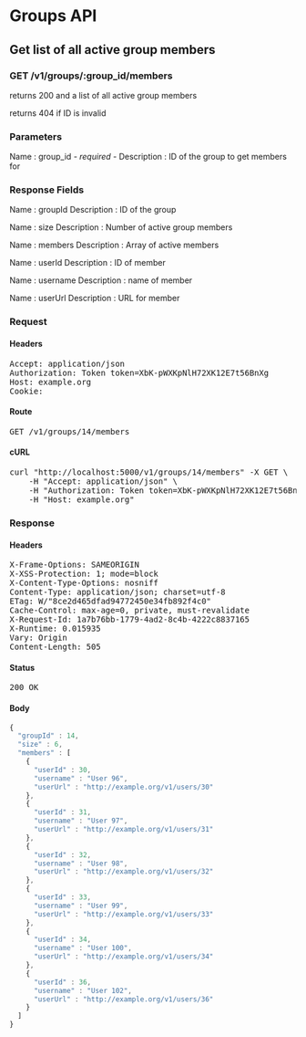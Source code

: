 # Groups API

## Get list of all active group members

### GET /v1/groups/:group_id/members

returns 200 and a list of all active group members

returns 404 if ID is invalid

### Parameters

Name : group_id *- required -*
Description : ID of the group to get members for


### Response Fields

Name : groupId
Description : ID of the group

Name : size
Description : Number of active group members

Name : members
Description : Array of active members

Name : userId
Description : ID of member

Name : username
Description : name of member

Name : userUrl
Description : URL for member

### Request

#### Headers

<pre>Accept: application/json
Authorization: Token token=XbK-pWXKpNlH72XK12E7t56BnXg
Host: example.org
Cookie: </pre>

#### Route

<pre>GET /v1/groups/14/members</pre>

#### cURL

<pre class="request">curl &quot;http://localhost:5000/v1/groups/14/members&quot; -X GET \
	-H &quot;Accept: application/json&quot; \
	-H &quot;Authorization: Token token=XbK-pWXKpNlH72XK12E7t56BnXg&quot; \
	-H &quot;Host: example.org&quot;</pre>

### Response

#### Headers

<pre>X-Frame-Options: SAMEORIGIN
X-XSS-Protection: 1; mode=block
X-Content-Type-Options: nosniff
Content-Type: application/json; charset=utf-8
ETag: W/&quot;8ce2d465dfad94772450e34fb892f4c0&quot;
Cache-Control: max-age=0, private, must-revalidate
X-Request-Id: 1a7b76bb-1779-4ad2-8c4b-4222c8837165
X-Runtime: 0.015935
Vary: Origin
Content-Length: 505</pre>

#### Status

<pre>200 OK</pre>

#### Body

```javascript
{
  "groupId" : 14,
  "size" : 6,
  "members" : [
    {
      "userId" : 30,
      "username" : "User 96",
      "userUrl" : "http://example.org/v1/users/30"
    },
    {
      "userId" : 31,
      "username" : "User 97",
      "userUrl" : "http://example.org/v1/users/31"
    },
    {
      "userId" : 32,
      "username" : "User 98",
      "userUrl" : "http://example.org/v1/users/32"
    },
    {
      "userId" : 33,
      "username" : "User 99",
      "userUrl" : "http://example.org/v1/users/33"
    },
    {
      "userId" : 34,
      "username" : "User 100",
      "userUrl" : "http://example.org/v1/users/34"
    },
    {
      "userId" : 36,
      "username" : "User 102",
      "userUrl" : "http://example.org/v1/users/36"
    }
  ]
}
```
